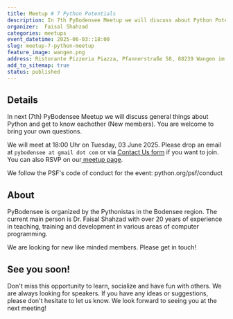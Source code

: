 ```yaml
---
title: Meetup # 7 Python Potentials
description: In 7th PyBodensee Meetup we will discuss about Python Potential.
organizer:  Faisal Shahzad
categories: meetups
event_datetime: 2025-06-03::18:00
slug: meetup-7-python-meetup
feature_image: wangen.png
address: Ristorante Pizzeria Piazza, Pfannerstraße 58, 88239 Wangen im Allgäu, Germany
add_to_sitemap: true
status: published
---
```


## Details
In next (7th) PyBodensee Meetup we will discuss general things about Python and get to know eachother (New members). You are welcome to bring your own questions.

We will meet at 18:00 Uhr on Tuesday, 03 June 2025. Please drop an email at ``pybodensee at gmail dot com`` or via [Contact Us form](/pages/contact/) if you want to join. You can also RSVP on our[ meetup page](https://www.meetup.com/pybodensee/).

We follow the PSF's code of conduct for the event: python.org/psf/conduct

## About

PyBodensee is organized by the Pythonistas in the Bodensee region. The current main person is Dr. Faisal Shahzad with over 20 years of experience in teaching, training and development in various areas of computer programming.

We are looking for new like minded members. Please get in touch!


## See you soon!
Don't miss this opportunity to learn, socialize and have fun with others. We are always looking for speakers. If you have any ideas or suggestions, please don't hesitate to let us know. We look forward to seeing you at the next meeting!
